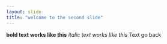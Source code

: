 ```yaml
---
layout: slide
title: "welcome to the second slide"
---
```

**bold text works like this** *italic text works like this* Text
go back 
